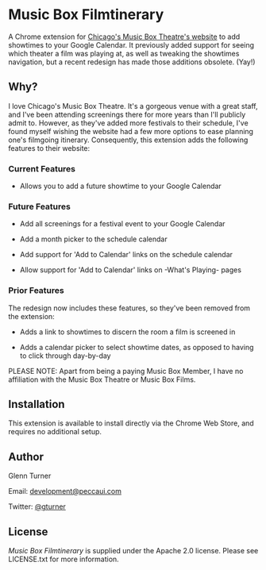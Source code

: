 Music Box Filmtinerary
================================

A Chrome extension for [Chicago's Music Box Theatre's website](http://musicboxtheatre.com) to add showtimes to your Google Calendar. It previously added support for seeing which theater a film was playing at, as well as tweaking the showtimes navigation, but a recent redesign has made those additions obsolete. (Yay!)

Why?
----

I love Chicago's Music Box Theatre. It's a gorgeous venue with a great staff, and I've been attending screenings there for more years than I'll publicly admit to. However, as they've added more festivals to their schedule, I've found myself wishing the website had a few more options to ease planning one's filmgoing itinerary. Consequently, this extension adds the following features to their website:

### Current Features

- Allows you to add a future showtime to your Google Calendar

### Future Features

- Add all screenings for a festival event to your Google Calendar

- Add a month picker to the schedule calendar

- Add support for 'Add to Calendar' links on the schedule calendar

- Allow support for 'Add to Calendar' links on -What's Playing- pages

### Prior Features

The redesign now includes these features, so they've been removed from the extension:

- Adds a link to showtimes to discern the room a film is screened in

- Adds a calendar picker to select showtime dates, as opposed to having to click through day-by-day

PLEASE NOTE: Apart from being a paying Music Box Member, I have no affiliation with the Music Box Theatre or Music Box Films.

Installation
------------

This extension is available to install directly via the Chrome Web Store, and requires no additional setup.

Author
------
Glenn Turner

Email: development@peccaui.com

Twitter: [@gturner](https://www.twitter.com/gturner)

License
-------

*Music Box Filmtinerary* is supplied under the Apache 2.0 license. Please see LICENSE.txt for more information.
